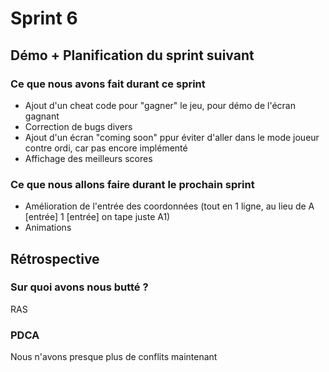 # Sprint 6

## Démo + Planification du sprint suivant

### Ce que nous avons fait durant ce sprint
 * Ajout d'un cheat code pour "gagner" le jeu, pour démo de l'écran gagnant
 * Correction de bugs divers
 * Ajout d'un écran "coming soon" ppur éviter d'aller dans le mode joueur contre ordi, car pas encore implémenté
 * Affichage des meilleurs scores

### Ce que nous allons faire durant le prochain sprint
* Amélioration de l'entrée des coordonnées (tout en 1 ligne, au lieu de A [entrée] 1 [entrée] on tape juste A1)
* Animations
## Rétrospective

### Sur quoi avons nous butté ?
RAS

### PDCA
Nous n'avons presque plus de conflits maintenant
